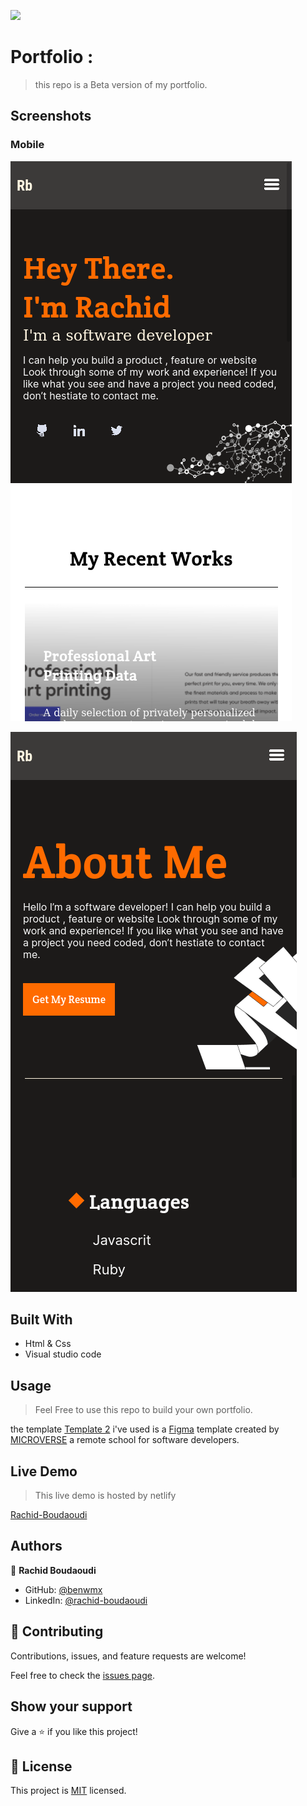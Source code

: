 ![](https://img.shields.io/badge/Microverse-blueviolet)

# Portfolio :

> this repo is a Beta version of my portfolio.
## Screenshots
### Mobile

![screenshot](./img/screenshots/scrshot1.png)

![screenshot](./img/screenshots/scrshot3.png)


## Built With

- Html & Css
- Visual studio code

## Usage

> Feel Free to use this repo to build your own portfolio.

the template [Template 2](https://www.figma.com/file/l7SqJ3ZfkAKih9sFxvWSR4/Microverse-Student-Project-1?node-id=34%3A1278) i've used is a [Figma](https://www.figma.com) template created by [MICROVERSE](https://www.microverse.org/) a remote school for software developers.


## Live Demo


> This live demo is hosted by netlify

[Rachid-Boudaoudi](https://rachid-boudaoudi.netlify.app/)


## Authors

👤 **Rachid Boudaoudi**

- GitHub: [@benwmx](https://github.com/benwmx)
- LinkedIn: [@rachid-boudaoudi](https://www.linkedin.com/in/rachid-boudaoudi-1621a0183/)


## 🤝 Contributing

Contributions, issues, and feature requests are welcome!

Feel free to check the [issues page](../../issues/).

## Show your support

Give a ⭐️ if you like this project!


## 📝 License

This project is [MIT](./MIT.md) licensed.
